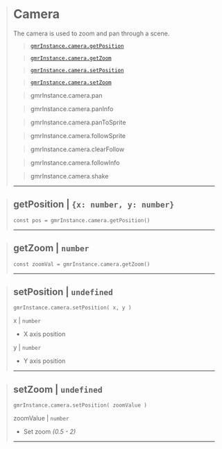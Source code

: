 > # Camera
> The camera is used to zoom and pan through a scene.
>
> > [`gmrInstance.camera.getPosition`](#getposition--x-number-y-number)
>
> > [`gmrInstance.camera.getZoom`](#getzoom--number)
>
> > [`gmrInstance.camera.setPosition`](#setposition--undefined)
>
> > [`gmrInstance.camera.setZoom`](#setzoom--undefined)
>
> > gmrInstance.camera.pan
>
> > gmrInstance.camera.panInfo
>
> > gmrInstance.camera.panToSprite
>
> > gmrInstance.camera.followSprite
>
> > gmrInstance.camera.clearFollow
>
> > gmrInstance.camera.followInfo
>
> > gmrInstance.camera.shake
> ---

> ## getPosition | `{x: number, y: number}`
> ```
> const pos = gmrInstance.camera.getPosition()
> ```
> ---

> ## getZoom | `number`
> ```
> const zoomVal = gmrInstance.camera.getZoom()
> ```
> ---

> ## setPosition | `undefined`
> ```
> gmrInstance.camera.setPosition( x, y )
> ```
> x | `number`
>
> * X axis position
>
> y | `number`
>
> * Y axis position
> ---

> ## setZoom | `undefined`
> ```
> gmrInstance.camera.setPosition( zoomValue )
> ```
> zoomValue | `number`
>
> * Set zoom *(0.5 - 2)*
> ---